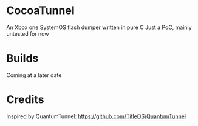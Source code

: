 # CocoaTunnel
An Xbox one SystemOS flash dumper written in pure C
Just a PoC, mainly untested for now

# Builds
Coming at a later date

# Credits
Inspired by QuantumTunnel: https://github.com/TitleOS/QuantumTunnel
